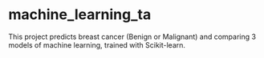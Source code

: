 # machine_learning_ta
This project predicts breast cancer (Benign or Malignant) and comparing 3 models of machine learning, trained with Scikit-learn.
